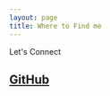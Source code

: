 ```yaml
---
layout: page
title: Where to Find me
---
```


<head>
  <link rel="stylesheet" href="https://cdnjs.cloudflare.com/ajax/libs/font-awesome/5.15.3/css/all.min.css" integrity="sha512-BN+zc5tn5vvBgy5UCB/5r0+5wzUD1n+gKZtX4e4p4H7bq3IIXMTjb7f2aHkFxPe7v2RGWzZ8dlXGMXoVPcwC7g==" crossorigin="anonymous" referrerpolicy="no-referrer" />
</head>

<p class="message">
  Let's Connect
</p>

## <i class="fa-brands fa-github"></i> [GitHub](https://github.com/ty-martz)